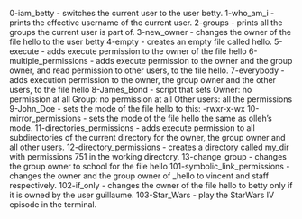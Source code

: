 0-iam_betty - switches the current user to the user betty.
1-who_am_i - prints the effective username of the current user.
2-groups - prints all the groups the current user is part of.
3-new_owner - changes the owner of the file hello to the user betty
4-empty -  creates an empty file called hello.
5-execute - adds execute permission to the owner of the file hello
6-multiple_permissions - adds execute permission to the owner and the group owner, and read permission to other users, to the file hello.
7-everybody - adds execution permission to the owner, the group owner and the other users, to the file hello
8-James_Bond - script that sets Owner: no permission at all Group: no permission at all Other users: all the permissions
9-John_Doe - sets the mode of the file hello to this: -rwxr-x-wx
10-mirror_permissions - sets the mode of the file hello the same as olleh’s mode.
11-directories_permissions - adds execute permission to all subdirectories of the current directory for the owner, the group owner and all other users.
12-directory_permissions - creates a directory called my_dir with permissions 751 in the working directory.
13-change_group - changes the group owner to school for the file hello
101-symbolic_link_permissions - changes the owner and the group owner of _hello to vincent and staff respectively.
102-if_only - changes the owner of the file hello to betty only if it is owned by the user guillaume.
103-Star_Wars - play the StarWars IV episode in the terminal.
